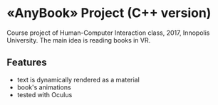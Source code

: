 # «AnyBook» Project (C++ version)
Course project of Human-Computer Interaction class, 2017, Innopolis University.
The main idea is reading books in VR.

## Features
* text is dynamically rendered as a material
* book's animations
* tested with Oculus
